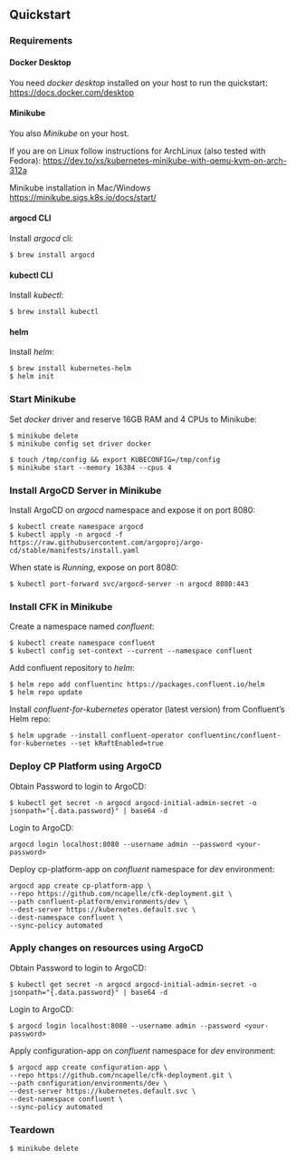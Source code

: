 ## Quickstart

### Requirements 

#### Docker Desktop 

You need _docker desktop_ installed on your host to run the quickstart: https://docs.docker.com/desktop

#### Minikube

You also _Minikube_ on your host. 

If you are on Linux follow instructions for ArchLinux (also tested with Fedora):
https://dev.to/xs/kubernetes-minikube-with-qemu-kvm-on-arch-312a

Minikube installation in Mac/Windows
https://minikube.sigs.k8s.io/docs/start/

#### argocd CLI

Install _argocd_ cli: 

```
$ brew install argocd
```

#### kubectl CLI

Install _kubectl_:

```
$ brew install kubectl
```

#### helm

Install _helm_:

```
$ brew install kubernetes-helm
$ helm init
```


### Start Minikube

Set _docker_ driver and reserve 16GB RAM and 4 CPUs to Minikube:

```
$ minikube delete
$ minikube config set driver docker

$ touch /tmp/config && export KUBECONFIG=/tmp/config
$ minikube start --memory 16384 --cpus 4
```

### Install ArgoCD Server in Minikube

Install ArgoCD on _argocd_ namespace and expose it on port 8080:

```
$ kubectl create namespace argocd
$ kubectl apply -n argocd -f https://raw.githubusercontent.com/argoproj/argo-cd/stable/manifests/install.yaml
```

When state is _Running_, expose on port 8080:

```
$ kubectl port-forward svc/argocd-server -n argocd 8080:443
```

### Install CFK in Minikube

Create a namespace named _confluent_:

```
$ kubectl create namespace confluent
$ kubectl config set-context --current --namespace confluent
```

Add confluent repository to _helm_:

```
$ helm repo add confluentinc https://packages.confluent.io/helm
$ helm repo update
```

Install _confluent-for-kubernetes_ operator (latest version) from Confluent’s Helm repo:

```
$ helm upgrade --install confluent-operator confluentinc/confluent-for-kubernetes --set kRaftEnabled=true
```

### Deploy CP Platform using ArgoCD

Obtain Password to login to ArgoCD:

```
$ kubectl get secret -n argocd argocd-initial-admin-secret -o jsonpath="{.data.password}" | base64 -d
```

Login to ArgoCD:

```
argocd login localhost:8080 --username admin --password <your-password>
```

Deploy cp-platform-app on _confluent_ namespace for _dev_ environment:

```
argocd app create cp-platform-app \
--repo https://github.com/ncapelle/cfk-deployment.git \
--path confluent-platform/environments/dev \
--dest-server https://kubernetes.default.svc \
--dest-namespace confluent \
--sync-policy automated
```

### Apply changes on resources using ArgoCD

Obtain Password to login to ArgoCD:

```
$ kubectl get secret -n argocd argocd-initial-admin-secret -o jsonpath="{.data.password}" | base64 -d
```

Login to ArgoCD:

```
$ argocd login localhost:8080 --username admin --password <your-password>
```

Apply configuration-app on _confluent_ namespace for _dev_ environment:

```
$ argocd app create configuration-app \
--repo https://github.com/ncapelle/cfk-deployment.git \
--path configuration/environments/dev \
--dest-server https://kubernetes.default.svc \
--dest-namespace confluent \
--sync-policy automated
```

### Teardown

```
$ minikube delete
```